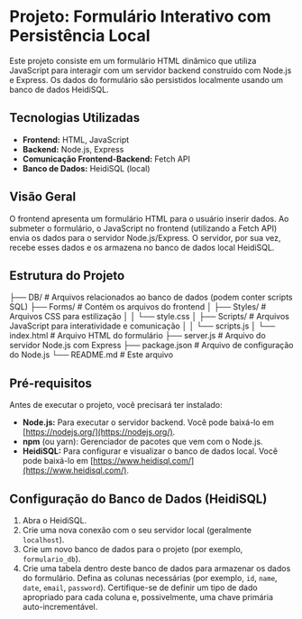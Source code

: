 # Projeto: Formulário Interativo com Persistência Local

Este projeto consiste em um formulário HTML dinâmico que utiliza JavaScript para interagir com um servidor backend construído com Node.js e Express. Os dados do formulário são persistidos localmente usando um banco de dados HeidiSQL.

## Tecnologias Utilizadas

* **Frontend:** HTML, JavaScript
* **Backend:** Node.js, Express
* **Comunicação Frontend-Backend:** Fetch API
* **Banco de Dados:** HeidiSQL (local)

## Visão Geral

O frontend apresenta um formulário HTML para o usuário inserir dados. Ao submeter o formulário, o JavaScript no frontend (utilizando a Fetch API) envia os dados para o servidor Node.js/Express. O servidor, por sua vez, recebe esses dados e os armazena no banco de dados local HeidiSQL.

## Estrutura do Projeto

├── DB/               # Arquivos relacionados ao banco de dados (podem conter scripts SQL)
├── Forms/            # Contém os arquivos do frontend
│   ├── Styles/       # Arquivos CSS para estilização
│   │   └── style.css
│   ├── Scripts/      # Arquivos JavaScript para interatividade e comunicação
│   │   └── scripts.js
│   └── index.html    # Arquivo HTML do formulário
├── server.js         # Arquivo do servidor Node.js com Express
├── package.json      # Arquivo de configuração do Node.js
└── README.md         # Este arquivo

## Pré-requisitos

Antes de executar o projeto, você precisará ter instalado:

* **Node.js:** Para executar o servidor backend. Você pode baixá-lo em [https://nodejs.org/](https://nodejs.org/).
* **npm** (ou yarn): Gerenciador de pacotes que vem com o Node.js.
* **HeidiSQL:** Para configurar e visualizar o banco de dados local. Você pode baixá-lo em [https://www.heidisql.com/](https://www.heidisql.com/).

## Configuração do Banco de Dados (HeidiSQL)

1.  Abra o HeidiSQL.
2.  Crie uma nova conexão com o seu servidor local (geralmente `localhost`).
3.  Crie um novo banco de dados para o projeto (por exemplo, `formulario_db`).
4.  Crie uma tabela dentro deste banco de dados para armazenar os dados do formulário. Defina as colunas necessárias (por exemplo, `id`, `name`, `date`, `email`, `password`). Certifique-se de definir um tipo de dado apropriado para cada coluna e, possivelmente, uma chave primária auto-incrementável.
